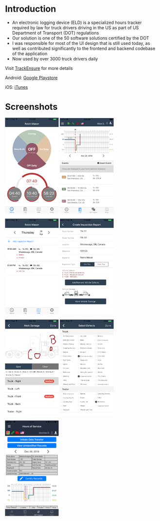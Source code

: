 # Introduction

- An electronic logging device (ELD) is a specialized hours tracker required by law for truck drivers driving in the US as part of US Department of Transport (DOT) regulations
- Our solution is one of the 50 software solutions certified by the DOT
- I was responsible for most of the UI design that is still used today, as well as contributed significantly to the frontend and backend codebase of the application
- Now used by over 3000 truck drivers daily

Visit [TrackEnsure](https://trackensure.com/) for more details

Android: [Google Playstore](https://play.google.com/store/apps/details?id=com.trackensure.eld)

iOS: [iTunes](https://apps.apple.com/ca/app/trackensure-eld/id1269259375)

# Screenshots

<p float="left">
  <img src="./img/1.png" width="35%" />
  <img src="./img/2.png" width="35%" />
</p>
<p float="left">
  <img src="./img/3.png" width="35%" />
  <img src="./img/4.png" width="35%" />
</p>
<p float="left">
  <img src="./img/5.png" width="35%" />
  <img src="./img/6.png" width="35%" />
</p>
<p float="left">
  <img src="./img/7.png" width="35%" />
</p>
